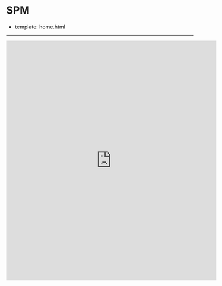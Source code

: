 # SPM

- template: home.html

--------
<style>
h1.entry-title {
    visibility: hidden;
}
</style>

<iframe src="http://ascii.io/a/2533/raw" frameborder="0" width="566" height="646"></iframe>
